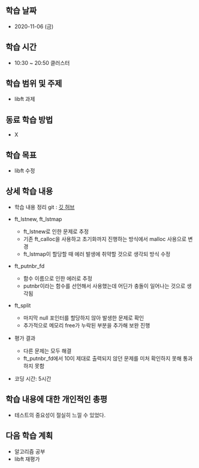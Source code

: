 학습 날짜
---
+ 2020-11-06 (금)

학습 시간
---
+ 10:30 ~ 20:50 클러스터

학습 범위 및 주제
---
+ libft 과제

동료 학습 방법
---
+ X

학습 목표
---
+ libft 수정

상세 학습 내용
---
+ 학습 내용 정리 git : [깃 허브](https://github.com/kiskim/study)   

+ ft_lstnew, ft_lstmap
    + ft_lstnew로 인한 문제로 추정
    + 기존 ft_calloc을 사용하고 초기화까지 진행하는 방식에서 malloc 사용으로 변경
    + ft_lstmap이 할당할 때 에러 발생에 취약할 것으로 생각되 방식 수정
+ ft_putnbr_fd
    + 함수 이름으로 인한 에러로 추정
    + putnbr이라는 함수를 선언해서 사용했는데 어딘가 충돌이 일어나는 것으로 생각됨
+ ft_split
    + 마지막 null 포인터를 할당하지 않아 발생한 문제로 확인
    + 추가적으로 메모리 free가 누락된 부분을 추가해 보완 진행
+ 평가 결과
    + 다른 문제는 모두 해결
    + ft_putnbr_fd에서 10이 제대로 출력되지 않던 문제를 미처 확인하지 못해 통과하지 못함
+ 코딩 시간: 5시간

학습 내용에 대한 개인적인 총평
---
+ 테스트의 중요성이 절실히 느낄 수 있었다.

다음 학습 계획
---
+ 알고리즘 공부
+ libft 재평가